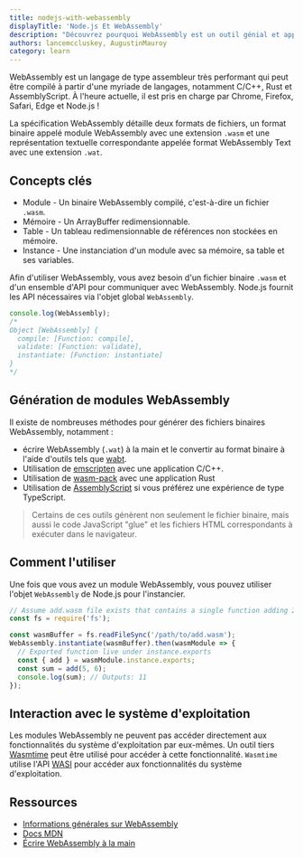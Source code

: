 ```yaml
---
title: nodejs-with-webassembly
displayTitle: 'Node.js Et WebAssembly'
description: "Découvrez pourquoi WebAssembly est un outil génial et apprenez à l'utiliser par vous-même."
authors: lancemccluskey, AugustinMauroy
category: learn
---
```


WebAssembly est un langage de type assembleur très performant qui peut être compilé à partir d'une myriade de langages, notamment C/C++, Rust et AssemblyScript. À l'heure actuelle, il est pris en charge par Chrome, Firefox, Safari, Edge et Node.js !

La spécification WebAssembly détaille deux formats de fichiers, un format binaire appelé module WebAssembly avec une extension `.wasm` et une représentation textuelle correspondante appelée format WebAssembly Text avec une extension `.wat`.

## Concepts clés

* Module - Un binaire WebAssembly compilé, c'est-à-dire un fichier `.wasm`.
* Mémoire - Un ArrayBuffer redimensionnable.
* Table - Un tableau redimensionnable de références non stockées en mémoire.
* Instance - Une instanciation d'un module avec sa mémoire, sa table et ses variables.

Afin d'utiliser WebAssembly, vous avez besoin d'un fichier binaire `.wasm` et d'un ensemble d'API pour communiquer avec WebAssembly. Node.js fournit les API nécessaires via l'objet global `WebAssembly`.

```js
console.log(WebAssembly);
/*
Object [WebAssembly] {
  compile: [Function: compile],
  validate: [Function: validate],
  instantiate: [Function: instantiate]
}
*/
```

## Génération de modules WebAssembly

Il existe de nombreuses méthodes pour générer des fichiers binaires WebAssembly, notamment :

* écrire WebAssembly (`.wat`) à la main et le convertir au format binaire à l'aide d'outils tels que [wabt](https://github.com/webassembly/wabt).
* Utilisation de [emscripten](https://emscripten.org/) avec une application C/C++.
* Utilisation de [wasm-pack](https://rustwasm.github.io/wasm-pack/book/) avec une application Rust
* Utilisation de [AssemblyScript](https://www.assemblyscript.org/) si vous préférez une expérience de type TypeScript.

> Certains de ces outils génèrent non seulement le fichier binaire, mais aussi le code JavaScript "glue" et les fichiers HTML correspondants à exécuter dans le navigateur.

## Comment l'utiliser

Une fois que vous avez un module WebAssembly, vous pouvez utiliser l'objet `WebAssembly` de Node.js pour l'instancier.

```js
// Assume add.wasm file exists that contains a single function adding 2 provided arguments
const fs = require('fs');

const wasmBuffer = fs.readFileSync('/path/to/add.wasm');
WebAssembly.instantiate(wasmBuffer).then(wasmModule => {
  // Exported function live under instance.exports
  const { add } = wasmModule.instance.exports;
  const sum = add(5, 6);
  console.log(sum); // Outputs: 11
});
```

## Interaction avec le système d'exploitation

Les modules WebAssembly ne peuvent pas accéder directement aux fonctionnalités du système d'exploitation par eux-mêmes. Un outil tiers [Wasmtime](https://docs.wasmtime.dev/) peut être utilisé pour accéder à cette fonctionnalité. `Wasmtime` utilise l'API [WASI](https://wasi.dev/) pour accéder aux fonctionnalités du système d'exploitation.

## Ressources

* [Informations générales sur WebAssembly](https://webassembly.org/)
* [Docs MDN](https://developer.mozilla.org/en-US/docs/WebAssembly)
* [Écrire WebAssembly à la main](https://webassembly.github.io/spec/core/text/index.html)

